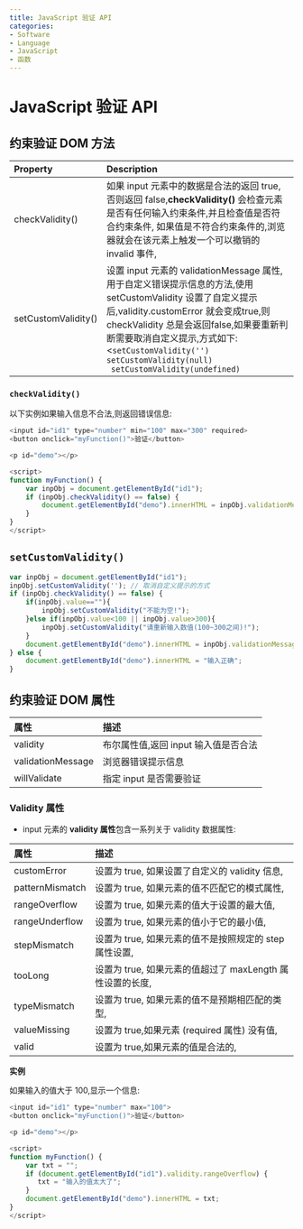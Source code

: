 ```yaml
---
title: JavaScript 验证 API
categories:
- Software
- Language
- JavaScript
- 函数
---
```

# JavaScript 验证 API

## 约束验证 DOM 方法

| Property            | Description                                                  |
| :------------------ | :----------------------------------------------------------- |
| checkValidity()     | 如果 input 元素中的数据是合法的返回 true,否则返回 false,**checkValidity()** 会检查元素是否有任何输入约束条件,并且检查值是否符合约束条件, 如果值是不符合约束条件的,浏览器就会在该元素上触发一个可以撤销的 invalid 事件, |
| setCustomValidity() | 设置 input 元素的 validationMessage 属性,用于自定义错误提示信息的方法,使用 setCustomValidity 设置了自定义提示后,validity.customError 就会变成true,则 checkValidity 总是会返回false,如果要重新判断需要取消自定义提示,方式如下:<`setCustomValidity('') `<br>`setCustomValidity(null) `<br>` setCustomValidity(undefined)` |

### `checkValidity()`

以下实例如果输入信息不合法,则返回错误信息:

```js
<input id="id1" type="number" min="100" max="300" required>
<button onclick="myFunction()">验证</button>

<p id="demo"></p>

<script>
function myFunction() {
    var inpObj = document.getElementById("id1");
    if (inpObj.checkValidity() == false) {
        document.getElementById("demo").innerHTML = inpObj.validationMessage;
    }
}
</script>
```

## `setCustomValidity()`

```js
var inpObj = document.getElementById("id1");
inpObj.setCustomValidity(''); // 取消自定义提示的方式
if (inpObj.checkValidity() == false) {
    if(inpObj.value==""){
        inpObj.setCustomValidity("不能为空!");
    }else if(inpObj.value<100 || inpObj.value>300){
        inpObj.setCustomValidity("请重新输入数值(100~300之间)!");
    }
    document.getElementById("demo").innerHTML = inpObj.validationMessage;
} else {
    document.getElementById("demo").innerHTML = "输入正确";
}
```



## 约束验证 DOM 属性

| 属性              | 描述                                  |
| :---------------- | :------------------------------------ |
| validity          | 布尔属性值,返回 input 输入值是否合法 |
| validationMessage | 浏览器错误提示信息                    |
| willValidate      | 指定 input 是否需要验证               |

### Validity 属性

- input 元素的 **validity 属性**包含一系列关于 validity 数据属性:

| 属性            | 描述                                                       |
| :-------------- | :--------------------------------------------------------- |
| customError     | 设置为 true, 如果设置了自定义的 validity 信息,            |
| patternMismatch | 设置为 true, 如果元素的值不匹配它的模式属性,              |
| rangeOverflow   | 设置为 true, 如果元素的值大于设置的最大值,                |
| rangeUnderflow  | 设置为 true, 如果元素的值小于它的最小值,                  |
| stepMismatch    | 设置为 true, 如果元素的值不是按照规定的 step 属性设置,    |
| tooLong         | 设置为 true, 如果元素的值超过了 maxLength 属性设置的长度, |
| typeMismatch    | 设置为 true, 如果元素的值不是预期相匹配的类型,            |
| valueMissing    | 设置为 true,如果元素 (required 属性) 没有值,             |
| valid           | 设置为 true,如果元素的值是合法的,                        |

**实例**

如果输入的值大于 100,显示一个信息:

```js
<input id="id1" type="number" max="100">
<button onclick="myFunction()">验证</button>

<p id="demo"></p>

<script>
function myFunction() {
    var txt = "";
    if (document.getElementById("id1").validity.rangeOverflow) {
       txt = "输入的值太大了";
    }
    document.getElementById("demo").innerHTML = txt;
}
</script>
```

